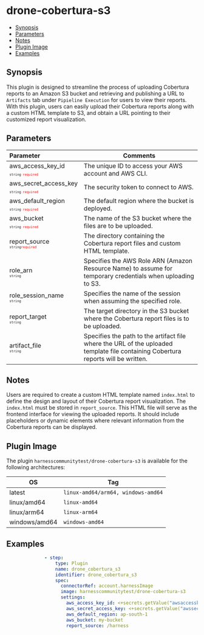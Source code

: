 # drone-cobertura-s3

- [Synopsis](#Synopsis)
- [Parameters](#Parameters)
- [Notes](#Notes)
- [Plugin Image](#Plugin-Image)
- [Examples](#Examples)

## Synopsis
This plugin is designed to streamline the process of uploading Cobertura reports to an Amazon S3 bucket and retrieving and publishing a URL to `Artifacts` tab under `Pipieline Execution` for users to view their reports. With this plugin, users can easily upload their Cobertura reports along with a custom HTML template to S3, and obtain a URL pointing to their customized report visualization.

## Parameters
| Parameter                                                                                                                              | Comments                                                        |
| :------------------------------------------------------------------------------------------------------------------------------------- | --------------------------------------------------------------- |
| aws_access_key_id <span style="font-size: 10px"><br/>`string`</span> <span style="color:red; font-size: 10px">`required`</span>               |  The unique ID to access your AWS account and AWS CLI.                |
| aws_secret_access_key <span style="font-size: 10px"><br/>`string`</span> <span style="color:red; font-size: 10px">`required`</span>                  |  The security token to connect to AWS.                            |
| aws_default_region <span style="font-size: 10px"><br/>`string`</span> <span style="color:red; font-size: 10px">`required`</span>              |      The default region where the bucket is deployed.                        |
| aws_bucket <span style="font-size: 10px"><br/>`string`</span> <span style="color:red; font-size: 10px">`required`</span> |                   The name of the S3 bucket where the files are to be uploaded.                       |
| report_source <span style="font-size: 10px"><br/>`string`</span><span style="color:red; font-size: 10px">`required`</span>                     | The directory containing the Cobertura report files and custom HTML template. |
| role_arn <span style="font-size: 10px"><br/>`string`</span>                   | Specifies the AWS Role ARN (Amazon Resource Name) to assume for temporary credentials when uploading to S3. |
| role_session_name <span style="font-size: 10px"><br/>`string`</span>                   | Specifies the name of the session when assuming the specified role. |
| report_target <span style="font-size: 10px"><br/>`string`</span>                   | The target directory in the S3 bucket where the Cobertura report files is to be uploaded. |
| artifact_file <span style="font-size: 10px"><br/>`string`</span>                   | Specifies the path to the artifact file where the URL of the uploaded template file containing Cobertura reports will be written. |


## Notes
Users are required to create a custom HTML template named `index.html` to define the design and layout of their Cobertura report visualization. The `index.html` must be stored in `report_source`. This HTML file will serve as the frontend interface for viewing the uploaded reports. It should include placeholders or dynamic elements where relevant information from the Cobertura reports can be displayed.

## Plugin Image

The plugin `harnesscommunitytest/drone-cobertura-s3` is available for the following architectures:

| OS            | Tag                                |
| ------------- | ---------------------------------- |
| latest        | `linux-amd64/arm64, windows-amd64` |
| linux/amd64   | `linux-amd64`                      |
| linux/arm64   | `linux-arm64`                      |
| windows/amd64 | `windows-amd64`                    |


## Examples

```yaml
              - step:
                  type: Plugin
                  name: drone_cobertura_s3
                  identifier: drone_cobertura_s3
                  spec:
                    connectorRef: account.harnessImage
                    image: harnesscommunitytest/drone-cobertura-s3
                    settings:
                      aws_access_key_id: <+secrets.getValue("awsaccesskeyid")>
                      aws_secret_access_key: <+secrets.getValue("awssecretaccesskey")>
                      aws_default_region: ap-south-1
                      aws_bucket: my-bucket
                      report_source: /harness
```
